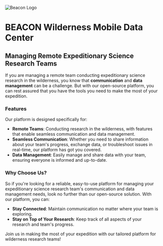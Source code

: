 ![Beacon Logo]("/beacon-wmdc-logo.png")


# BEACON Wilderness Mobile Data Center

## Managing Remote Expeditionary Science Research Teams

If you are managing a remote team conducting expeditionary science research in the wilderness, you know that **communication** and **data management** can be a challenge. But with our open-source platform, you can rest assured that you have the tools you need to make the most of your expedition.

### Features

Our platform is designed specifically for:

- **Remote Teams**: Conducting research in the wilderness, with features that enable seamless communication and data management.
- **Seamless Communication**: Whether you need to share information about your team's progress, exchange data, or troubleshoot issues in real-time, our platform has got you covered.
- **Data Management**: Easily manage and share data with your team, ensuring everyone is informed and up-to-date.

### Why Choose Us?

So if you're looking for a reliable, easy-to-use platform for managing your expeditionary science research team's communication and data management needs, look no further than our open-source solution. With our platform, you can:

- **Stay Connected**: Maintain communication no matter where your team is exploring.
- **Stay on Top of Your Research**: Keep track of all aspects of your research and team's progress.

Join us in making the most of your expedition with our tailored platform for wilderness research teams!
